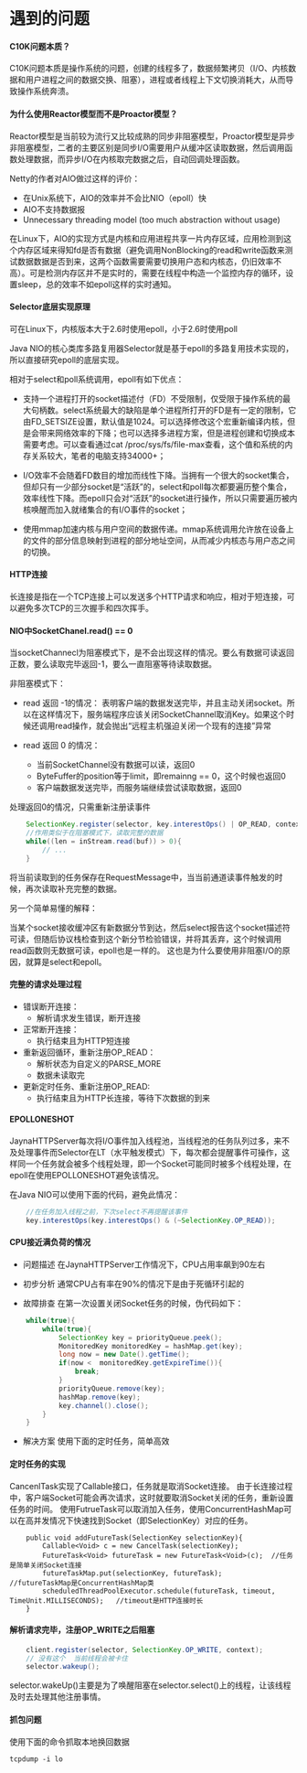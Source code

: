 # 遇到的问题

#### C10K问题本质？

C10K问题本质是操作系统的问题，创建的线程多了，数据频繁拷贝（I/O、内核数据和用户进程之间的数据交换、阻塞），进程或者线程上下文切换消耗大，从而导致操作系统奔溃。

#### 为什么使用Reactor模型而不是Proactor模型？

Reactor模型是当前较为流行又比较成熟的同步非阻塞模型，Proactor模型是异步非阻塞模型，二者的主要区别是同步I/O需要用户从缓冲区读取数据，然后调用函数处理数据，而异步I/O在内核取完数据之后，自动回调处理函数。

Netty的作者对AIO做过这样的评价：

- 在Unix系统下，AIO的效率并不会比NIO（epoll）快
- AIO不支持数据报
- Unnecessary threading model (too much abstraction without usage)

在Linux下，AIO的实现方式是内核和应用进程共享一片内存区域，应用检测到这个内存区域来得知fd是否有数据（避免调用NonBlocking的read和write函数来测试数据数据是否到来，这两个函数需要需要切换用户态和内核态，仍旧效率不高）。可是检测内存区并不是实时的，需要在线程中构造一个监控内存的循环，设置sleep，总的效率不如epoll这样的实时通知。

#### Selector底层实现原理

可在Linux下，内核版本大于2.6时使用epoll，小于2.6时使用poll

Java NIO的核心类库多路复用器Selector就是基于epoll的多路复用技术实现的，所以直接研究epoll的底层实现。

相对于select和poll系统调用，epoll有如下优点：

- 支持一个进程打开的socket描述付（FD）不受限制，仅受限于操作系统的最大句柄数。select系统最大的缺陷是单个进程所打开的FD是有一定的限制，它由FD_SETSIZE设置，默认值是1024。可以选择修改这个宏重新编译内核，但是会带来网络效率的下降；也可以选择多进程方案，但是进程创建和切换成本需要考虑。可以查看通过cat /proc/sys/fs/file-max查看，这个值和系统的内存关系较大，笔者的电脑支持34000+；

- I/O效率不会随着FD数目的增加而线性下降。当拥有一个很大的socket集合，但却只有一少部分socket是“活跃”的，select和poll每次都要遍历整个集合，效率线性下降。而epoll只会对“活跃”的socket进行操作，所以只需要遍历被内核唤醒而加入就绪集合的有I/O事件的socket；

- 使用mmap加速内核与用户空间的数据传递。mmap系统调用允许放在设备上的文件的部分信息映射到进程的部分地址空间，从而减少内核态与用户态之间的切换。 

#### HTTP连接

长连接是指在一个TCP连接上可以发送多个HTTP请求和响应，相对于短连接，可以避免多次TCP的三次握手和四次挥手。
	

#### NIO中SocketChanel.read() == 0 

当socketChannecl为阻塞模式下，是不会出现这样的情况。要么有数据可读返回正数，要么读取完毕返回-1，要么一直阻塞等待读取数据。

非阻塞模式下：

- read 返回 -1的情况：
表明客户端的数据发送完毕，并且主动关闭socket。所以在这样情况下，服务端程序应该关闭SocketChannel取消Key。如果这个时候还调用read操作，就会抛出“远程主机强迫关闭一个现有的连接”异常

- read 返回 0 的情况：
	- 当前SocketChannel没有数据可以读，返回0
	- ByteFuffer的position等于limit，即remainng == 0，这个时候也返回0
	- 客户端数据发送完毕，而服务端继续尝试读取数据，返回0

处理返回0的情况，只需重新注册读事件

```java
	SelectionKey.register(selector, key.interestOps() | OP_READ, context)；
	//作用类似于在阻塞模式下，读取完整的数据
	while((len = inStream.read(buf)) > 0){
		// ...
	}
```

将当前读取到的任务保存在RequestMessage中，当当前通道读事件触发的时候，再次读取补充完整的数据。

另一个简单易懂的解释：

当某个socket接收缓冲区有新数据分节到达，然后select报告这个socket描述符可读，但随后协议栈检查到这个新分节检验错误，并将其丢弃，这个时候调用read函数则无数据可读，epoll也是一样的。
这也是为什么要使用非阻塞I/O的原因，就算是select和epoll。

#### 完整的请求处理过程	

- 错误断开连接：
	- 解析请求发生错误，断开连接
- 正常断开连接：
	- 执行结束且为HTTP短连接
- 重新返回循环，重新注册OP_READ：
	- 解析状态为自定义的PARSE_MORE
	- 数据未读取完
- 更新定时任务、重新注册OP_READ:
	- 执行结束且为HTTP长连接，等待下次数据的到来
	
#### EPOLLONESHOT

JaynaHTTPServer每次将I/O事件加入线程池，当线程池的任务队列过多，来不及处理事件而Selector在LT（水平触发模式）下，每次都会提醒事件可操作，这样同一个任务就会被多个线程处理，即一个Socket可能同时被多个线程处理，在epoll在使用EPOLLONESHOT避免该情况。

在Java NIO可以使用下面的代码，避免此情况：

```java
	//在任务加入线程之前，下次select不再提醒该事件
	key.interestOps(key.interestOps() & (~SelectionKey.OP_READ));
```

#### CPU接近满负荷的情况

- 问题描述
在JaynaHTTPServer工作情况下，CPU占用率飙到90左右

- 初步分析
通常CPU占有率在90%的情况下是由于死循环引起的

- 故障排查
在第一次设置关闭Socket任务的时候，伪代码如下：

```java
	while(true){
		while(true){
			SelectionKey key = priorityQueue.peek();
			MonitoredKey monitoredKey = hashMap.get(key);
			long now = new Date().getTime();
			if(now <  monitoredKey.getExpireTime()){
				break;
			}
			priorityQueue.remove(key);
			hashMap.remove(key);
			key.channel().close();
		}
	}
```

- 解决方案
使用下面的定时任务，简单高效

#### 定时任务的实现

CancenlTask实现了Callable接口，任务就是取消Socket连接。
由于长连接过程中，客户端Socket可能会再次请求，这时就要取消Socket关闭的任务，重新设置任务的时间。
使用FutrueTask可以取消加入任务，使用ConcurrentHashMap可以在高并发情况下快速找到Socket（即SelectionKey）对应的任务。

```
    public void addFutureTask(SelectionKey selectionKey){
        Callable<Void> c = new CancelTask(selectionKey);
        FutureTask<Void> futureTask = new FutureTask<Void>(c);  //任务是简单关闭Socket连接
        futureTaskMap.put(selectionKey, futureTask);    //futureTaskMap是ConcurrentHashMap类
        scheduledThreadPoolExecutor.schedule(futureTask, timeout, TimeUnit.MILLISECONDS);   //timeout是HTTP连接时长
    }
```

#### 解析请求完毕，注册OP_WRITE之后阻塞

```java
    client.register(selector, SelectionKey.OP_WRITE, context);
    // 没有这个  当前线程会被卡住
    selector.wakeup();
```

selector.wakeUp()主要是为了唤醒阻塞在selector.select()上的线程，让该线程及时去处理其他注册事情。

#### 抓包问题

使用下面的命令抓取本地换回数据

```shell
tcpdump -i lo 
```